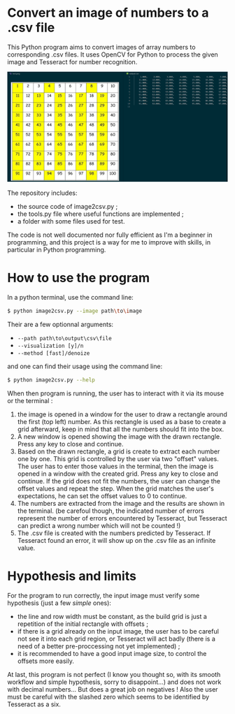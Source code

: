# Convert an image of numbers to a .csv file

This Python program aims to convert images of array numbers to corresponding .csv files. It uses OpenCV for Python to process the given image and Tesseract for number recognition.

![Output Example](https://raw.githubusercontent.com/artperrin/Image2csv/master/readme_figures/example.PNG)

The repository includes:
* the source code of image2csv.py ;
* the tools.py file where useful functions are implemented ;
* a folder with some files used for test.

The code is not well documented nor fully efficient as I'm a beginner in programming, and this project is a way for me to improve with skills, in particular in Python programming.

# How to use the program 

In a python terminal, use the command line:
```sh
$ python image2csv.py --image path\to\image
```

Their are a few optionnal arguments: 
* `--path path\to\output\csv\file`
* `--visualization [y]/n`
* `--method [fast]/denoize`

and one can find their usage using the command line:
```sh
$ python image2csv.py --help
```

When then program is running, the user has to interact with it via its mouse or the terminal :
1. the image is opened in a window for the user to draw a rectangle around the first (top left) number.
As this rectangle is used as a base to create a grid afterward, keep in mind that all the numbers should fit into the box.
2. A new window is opened showing the image with the drawn rectangle. Press any key to close and continue.
3. Based on the drawn rectangle, a grid is create to extract each number one by one. This grid is controlled by the user via two "offset" values. The user has to enter those values in the terminal, then the image is opened in a window with the created grid. Press any key to close and continue.
If the grid does not fit the numbers, the user can change the offset values and repeat the step. When the grid matches the user's expectations, he can set the offset values to 0 to continue.
4. The numbers are extracted from the image and the results are shown in the terminal.
(be carefoul though, the indicated number of errors represent the number of errors encountered by Tesseract, but Tesseract can predict a wrong number which will not be counted !)
5. The .csv file is created with the numbers predicted by Tesseract. If Tesseract found an error, it will show up on the .csv file as an infinite value.

# Hypothesis and limits

For the program to run correctly, the input image must verify some hypothesis (just a few _simple_ ones):
* the line and row width must be constant, as the build grid is just a repetition of the initial rectangle with offsets ;
* if there is a grid already on the input image, the user has to be careful not see it into each grid region, or Tesseract will act badly (there is a need of a better pre-proccessing not yet implemented) ;
* it is recommended to have a good input image size, to control the offsets more easily.

At last, this program is not perfect (I know you thought so, with its smooth workflow and simple hypothesis, sorry to disappoint...) and does not work with decimal numbers... But does a great job on negatives ! Also the user must be careful with the slashed zero which seems to be identified by Tesseract as a six.